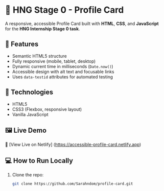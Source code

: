 # 🌟 HNG Stage 0 - Profile Card

A responsive, accessible Profile Card built with **HTML**, **CSS**, and **JavaScript** for the **HNG Internship Stage 0 task**.

## 🚀 Features
- Semantic HTML5 structure  
- Fully responsive (mobile, tablet, desktop)  
- Dynamic current time in milliseconds (`Date.now()`)  
- Accessible design with alt text and focusable links  
- Uses `data-testid` attributes for automated testing  

## 🧩 Technologies
- HTML5  
- CSS3 (Flexbox, responsive layout)  
- Vanilla JavaScript  

## 🖼️ Live Demo
🔗 [View Live on Netlify] (https://accessible-profile-card.netlify.app)

## 💻 How to Run Locally
1. Clone the repo:
   ```bash
   git clone https://github.com/Sarahndom/profile-card.git
